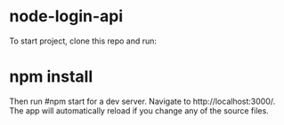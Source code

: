 # node-login-api

To start project, clone this repo and run:

# npm install

Then run #npm start for a dev server. Navigate to http://localhost:3000/. The app will automatically reload if you change any of the source files.

